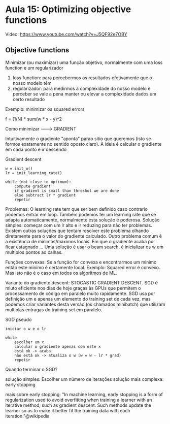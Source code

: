 # Aula 15: Optimizing objective functions

Video: https://www.youtube.com/watch?v=J5QF92e7OBY

## Objective functions

Minimizar (ou maximizar) uma função objetivo, normalmente com uma loss function e um regularizador

1. loss function: para percebermos os resultados efetivamente que o nosso modelo têm
2. regularizador: para medirmos a complexidade do nosso modelo e perceber se vale a pena manter ou elevar a complexidade dados um certo resultado

Exemplo: minimizar os squared errors 

f = (1/N) * sum(w * x - y)^2 

Como minimizar ---> GRADIENT

Intuitivamente o gradiente "aponta" parao sitio que queremos (isto se formos exatamente no sentido oposto claro). A ideia é calcular o gradiente em cada ponto e ir descendo

Gradient descent
```
w = init_w()
lr = init_learning_rate()

while (not close to optimum):
    compute gradient
    if gradient is small than threshol we are done
    else subtract lr * gradient
    repetir
```

Problemas: O learning rate tem que ser bem definido caso contrario podemos entrar em loop. Também podemos ter um learning rate que se adapta automaticamente, normalmente esta solução é poderosa. Solução simples: começar com um lr alto e ir reduzing para não ter problemas. Existem outras soluções que tentam resolver este problema olhando diretamente para o valor do gradiente calculado. Outro problema comum é a existência de minimos/maximos locais. Em que o gradiente acaba por ficar estagnado ... Uma solução é usar o beam search, é inicializar os w em multiplos pontos ao calhas.

Funções convexas: Se a função for convexa e encontrarmos um minimo então este minimo é certamente local. Exemplo: Squared error é convexo. Mas isto não é o caso em todos os algoritmos de ML. 

Variante do gradiente descent: STOCASTIC GRADIENT DESCENT. SGD é miuto eficiente nos dias de hoje graças às GPUs que permitem o processamento de código em paralelo muito rapidamente. SGD usa por definição um e apenas um elemento do training set de cada vez, mas podemos criar variantes desta versão (os chamados minibatch) que utilizam multiplas entragas do training set em paralelo.

SGD pseudo
```
iniciar o w e o lr 

while 
    escolher um x
    calcular o gradiente apenas com este x
    está ok -> acaba
    não está ok -> atualiza o w (w = w - lr * grad)
    repetir
```

Quando terminar o SGD? 

solução simples: Escolher um número de iterações
solução mais complexa: early stopping

mais sobre early stopping: "In machine learning, early stopping is a form of regularization used to avoid overfitting when training a learner with an iterative method, such as gradient descent. Such methods update the learner so as to make it better fit the training data with each iteration."@wikipedia